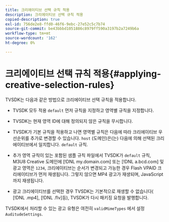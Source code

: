 ```yaml
---
title: 크리에이티브 선택 규칙 적용
description: 크리에이티브 선택 규칙 적용
copied-description: true
exl-id: 756de2e8-ffd0-46f6-9ebc-27e52c5c7b74
source-git-commit: be43bbbd1051886c8979ff590a3197b2a7249b6a
workflow-type: tm+mt
source-wordcount: '162'
ht-degree: 0%

---
```


# 크리에이티브 선택 규칙 적용{#applying-creative-selection-rules}

TVSDK는 다음과 같은 방법으로 크리에이티브 선택 규칙을 적용합니다.

* TVSDK 모두 적용 `default` 먼저 규칙을 지정하고 영역별 규칙을 지정합니다.
* TVSDK는 현재 영역 ID에 대해 정의되지 않은 규칙을 무시합니다.
* TVSDK가 기본 규칙을 적용하고 나면 영역별 규칙은 다음에 따라 크리에이티브 우선순위를 추가로 변경할 수 있습니다. `host` (도메인)은(는) 다음에 의해 선택된 크리에이티브에서 일치합니다. `default` 규칙.

* 추가 영역 규칙이 있는 포함된 샘플 규칙 파일에서 TVSDK가 `default` 규칙, M3U8 Creative 도메인에 [!DNL my.domain.com] 또는 [!DNL a.bcd.com] 및 광고 영역은 `1234`, 크리에이티브는 순서가 변경되고 가능한 경우 Flash VPAID 크리에이티브가 먼저 재생됩니다. 그렇지 않으면 MP4 광고가 재생되며, JavaScript까지 재생됩니다.

* 광고 크리에이티브를 선택한 경우 TVSDK는 기본적으로 재생할 수 없습니다( [!DNL .mp4], [!DNL .flv]등), TVSDK가 다시 패키징 요청을 발행합니다.

TVSDK에서 처리할 수 있는 광고 유형은 여전히 `validMimeTypes` 에서 설정 `AuditudeSettings`.
